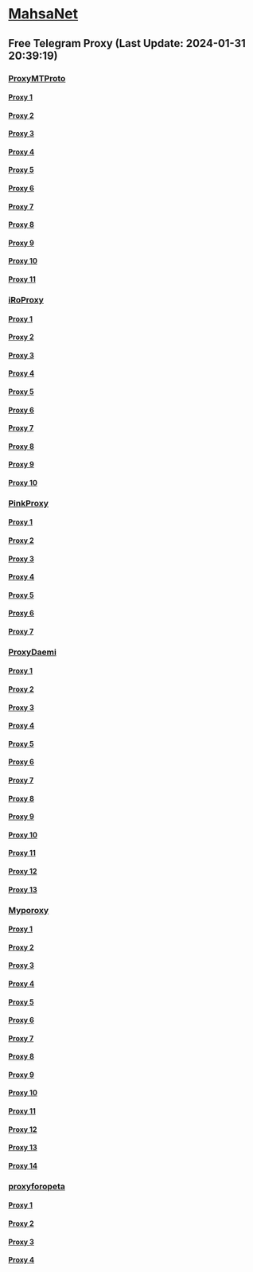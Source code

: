
# [MahsaNet](https://t.me/mahsa_net)
## Free Telegram Proxy (Last Update: 2024-01-31 20:39:19)
### [ProxyMTProto](https://t.me/ProxyMTProto)
#### [Proxy 1](tg://proxy?server=49.13.198.38&port=7543&secret=FgMBAgABAAH8AwOG4kw63Q%3D%3D)
#### [Proxy 2](tg://proxy?server=49.13.21.211&port=7543&secret=FgMBAgABAAH8AwOG4kw63Q%3D%3D)
#### [Proxy 3](tg://proxy?server=49.13.29.147&port=443&secret=3fQ1mpsyX_HR5QhN8OD3U3s)
#### [Proxy 4](tg://proxy?server=116.203.131.94&port=443&secret=3fQ1mpsyX_HR5QhN8OD3U3s)
#### [Proxy 5](tg://proxy?server=49.13.198.201&port=7543&secret=FgMBAgABAAH8AwOG4kw63Q%3D%3D)
#### [Proxy 6](tg://proxy?server=162.55.185.103&port=7543&secret=FgMBAgABAAH8AwOG4kw63Q%3D%3D)
#### [Proxy 7](tg://proxy?server=162.55.43.254&port=7543&secret=FgMBAgABAAH8AwOG4kw63Q%3D%3D)
#### [Proxy 8](tg://proxy?server=49.13.82.137&port=7543&secret=FgMBAgABAAH8AwOG4kw63Q%3D%3D)
#### [Proxy 9](tg://proxy?server=162.55.84.159&port=4443&secret=FgMBAgABAAH8AwOG4kw63Q%3D%3D)
#### [Proxy 10](tg://proxy?server=49.13.59.202&port=7443&secret=FgMBAgABAAH8AwOG4kw63Q==)
#### [Proxy 11](tg://proxy?server=195.201.223.30&port=7443&secret=FgMBAgABAAH8AwOG4kw63Q==)
### [iRoProxy](https://t.me/iRoProxy)
#### [Proxy 1](tg://proxy?server=176.9.39.109&port=250&secret=FgMBAgABAAH8AwOG4kw63Q%3D%3D)
#### [Proxy 2](tg://proxy?server=136.243.132.238&port=250&secret=FgMBAgABAAH8AwOG4kw63Q%3D%3D)
#### [Proxy 3](tg://proxy?server=195.201.196.18&port=250&secret=FgMBAgABAAH8AwOG4kw63Q%3D%3D)
#### [Proxy 4](tg://proxy?server=159.69.62.50&port=250&secret=FgMBAgABAAH8AwOG4kw63Q%3D%3D)
#### [Proxy 5](tg://proxy?server=144.76.237.3&port=6&secret=FgMBAgABAAH8AwOG4kw63Q==)
#### [Proxy 6](tg://proxy?server=94.130.204.27&port=6&secret=FgMBAgABAAH8AwOG4kw63Q==)
#### [Proxy 7](tg://proxy?server=212.32.225.75&port=443&secret=FgMBAgABAAH8AwOG4kw63Q%3D%3D)
#### [Proxy 8](tg://proxy?server=178.162.159.88&port=443&secret=FgMBAgABAAH8AwOG4kw63Q%3D%3D)
#### [Proxy 9](tg://proxy?server=178.63.67.53&port=443&secret=FgMBAgABAAH8AwOG4kw63Q%3D%3D)
#### [Proxy 10](tg://proxy?server=213.227.135.151&port=20&secret=FgMBAgABAAH8AwOG4kw63Q%3D%3D)
### [PinkProxy](https://t.me/PinkProxy)
#### [Proxy 1](tg://proxy?server=49.13.94.11&port=4045&secret=FgMBAgABAAH8AwOG4kw63Q==)
#### [Proxy 2](tg://proxy?server=49.12.34.94&port=4045&secret=FgMBAgABAAH8AwOG4kw63Q==)
#### [Proxy 3](tg://proxy?server=159.69.51.238&port=4045&secret=FgMBAgABAAH8AwOG4kw63Q==)
#### [Proxy 4](tg://proxy?server=116.202.99.201&port=4045&secret=FgMBAgABAAH8AwOG4kw63Q==)
#### [Proxy 5](tg://proxy?server=49.12.34.94&port=4045&secret=FgMBAgABAAH8AwOG4kw63Q==)
#### [Proxy 6](tg://proxy?server=88.99.15.21&port=4045&secret=FgMBAgABAAH8AwOG4kw63Q==)
#### [Proxy 7](tg://proxy?server=159.69.51.238&port=4045&secret=FgMBAgABAAH8AwOG4kw63Q==)
### [ProxyDaemi](https://t.me/ProxyDaemi)
#### [Proxy 1](tg://proxy?server=49.13.171.90&port=3443&secret=FgMBAgABAAH8AwOG4kw63Q%3D%3D)
#### [Proxy 2](tg://proxy?server=195.201.163.137&port=250&secret=FgMBAgABAAH8AwOG4kw63Q%3D%3D)
#### [Proxy 3](tg://proxy?server=88.198.201.150&port=3443&secret=FgMBAgABAAH8AwOG4kw63Q%3D%3D)
#### [Proxy 4](tg://proxy?server=49.13.48.16&port=443&secret=FgMBAgABAAH8AwOG4kw63Q%3D%3D)
#### [Proxy 5](tg://proxy?server=91.107.197.93&port=2024&secret=FgMBAgABAAH8AwOG4kw63Q==)
#### [Proxy 6](tg://proxy?server=49.13.20.147&port=3443&secret=FgMBAgABAAH8AwOG4kw63Q%3D%3D)
#### [Proxy 7](tg://proxy?server=78.47.136.247&port=8&secret=FgMBAgABAAH8AwOG4kw63Q==)
#### [Proxy 8](tg://proxy?server=91.107.197.93&port=2024&secret=FgMBAgABAAH8AwOG4kw63Q==)
#### [Proxy 9](tg://proxy?server=49.13.130.3&port=2024&secret=FgMBAgABAAH8AwOG4kw63Q%3D%3D)
#### [Proxy 10](tg://proxy?server=91.107.197.93&port=2024&secret=FgMBAgABAAH8AwOG4kw63Q==)
#### [Proxy 11](tg://proxy?server=159.69.62.50&port=250&secret=FgMBAgABAAH8AwOG4kw63Q%3D%3D)
#### [Proxy 12](tg://proxy?server=37.27.2.128&port=2024&secret=FgMBAgABAAH8AwOG4kw63Q%3D%3D)
#### [Proxy 13](tg://proxy?server=46.151.28.59&port=8&secret=FgMBAgABAAH8AwOG4kw63QrZXRhYWJvbmxpbmUuY29ta2V0YWJvbmxpbmUuY29tYmF6YXIuaXJzbmFwLmlyAAAAAAAAAAAAAAAAAAAAAAAAAAAAAAAA)
### [Myporoxy](https://t.me/Myporoxy)
#### [Proxy 1](tg://proxy?server=49.13.202.189&port=4550&secret=FpABAiIBhwH8AwOG42xL3Q==)
#### [Proxy 2](tg://proxy?server=168.119.173.220&port=8770&secret=FgMBAgABAAH8AwOG4kw63Q==)
#### [Proxy 3](tg://proxy?server=195.201.227.47&port=8770&secret=FgMBAgABAAH8AwOG4kw63Q==)
#### [Proxy 4](tg://proxy?server=195.201.116.90&port=8770&secret=FgMBAgABAAH8AwOG4kw63Q==)
#### [Proxy 5](tg://proxy?server=168.119.174.150&port=8770&secret=FgMBAgABAAH8AwOG4kw63Q==)
#### [Proxy 6](tg://proxy?server=49.13.200.103&port=4550&secret=FpABAiIBhwH8AwOG42xL3Q==)
#### [Proxy 7](tg://proxy?server=168.119.173.220&port=8770&secret=FgMBAgABAAH8AwOG4kw63Q==)
#### [Proxy 8](tg://proxy?server=195.201.227.47&port=8770&secret=FgMBAgABAAH8AwOG4kw63Q==)
#### [Proxy 9](tg://proxy?server=116.203.238.255&port=4550&secret=FpABAiIBhwH8AwOG42xL3Q==)
#### [Proxy 10](tg://proxy?server=116.203.147.49&port=4550&secret=FpABAiIBhwH8AwOG42xL3Q==)
#### [Proxy 11](tg://proxy?server=195.201.116.90&port=8770&secret=FgMBAgABAAH8AwOG4kw63Q==)
#### [Proxy 12](tg://proxy?server=168.119.174.150&port=8770&secret=FgMBAgABAAH8AwOG4kw63Q==)
#### [Proxy 13](tg://proxy?server=195.201.227.47&port=8770&secret=FgMBAgABAAH8AwOG4kw63Q==)
#### [Proxy 14](tg://proxy?server=168.119.173.220&port=8770&secret=FgMBAgABAAH8AwOG4kw63Q==)
### [proxyforopeta](https://t.me/proxyforopeta)
#### [Proxy 1](tg://proxy?server=178.63.89.175&port=6&secret=FgMBAgABAAH8AwOG4kw63Q%3D%3D)
#### [Proxy 2](tg://proxy?server=49.13.125.130&port=3443&secret=FgMBAgABAAH8AwOG4kw63Q%3D%3D)
#### [Proxy 3](tg://proxy?server=178.63.89.175&port=6&secret=FgMBAgABAAH8AwOG4kw63Q%3D%3D)
#### [Proxy 4](tg://proxy?server=195.201.196.18&port=250&secret=FgMBAgABAAH8AwOG4kw63Q%3D%3D)

    
